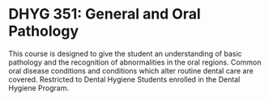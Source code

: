 # DHYG 351: General and Oral Pathology

This course is designed to give the student an understanding of basic pathology and the recognition of abnormalities in the oral regions. Common oral disease conditions and conditions which alter routine dental care are covered. Restricted to Dental Hygiene Students enrolled in the Dental Hygiene Program.